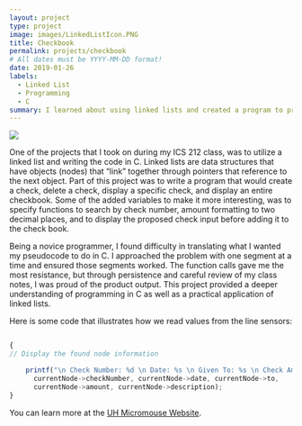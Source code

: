 ```yaml
---
layout: project
type: project
image: images/LinkedListIcon.PNG
title: Checkbook
permalink: projects/checkbook
# All dates must be YYYY-MM-DD format!
date: 2019-01-26
labels:
  - Linked List
  - Programming
  - C
summary: I learned about using linked lists and created a program to prove it.
---
```


<img class="ui medium right floated rounded image" src="../images/vacay-home-page.png">

One of the projects that I took on during my ICS 212 class, was to utilize a linked list and writing the code in C.  Linked lists are data structures that have objects (nodes) that “link” together through pointers that reference to the next object.  Part of this project was to write a program that would create a check, delete a check, display a specific check, and display an entire checkbook. Some of the added variables to make it more interesting, was to specify functions to search by check number, amount formatting to two decimal places, and to display the proposed check input before adding it to the check book.

Being a novice programmer, I found difficulty in translating what I wanted my pseudocode to do in C.  I approached the problem with one segment at a time and ensured those segments worked.  The function calls gave me the most resistance, but through persistence and careful review of my class notes, I was proud of the product output.  This project provided a deeper understanding of programming in C as well as a practical application of linked lists.


Here is some code that illustrates how we read values from the line sensors:

```js

{
// Display the found node information

    printf("\n Check Number: %d \n Date: %s \n Given To: %s \n Check Amount: %.2f \n Check details: %s",
      currentNode->checkNumber, currentNode->date, currentNode->to,
      currentNode->amount, currentNode->description);
}
```

You can learn more at the [UH Micromouse Website](http://www-ee.eng.hawaii.edu/~mmouse/about.html).



